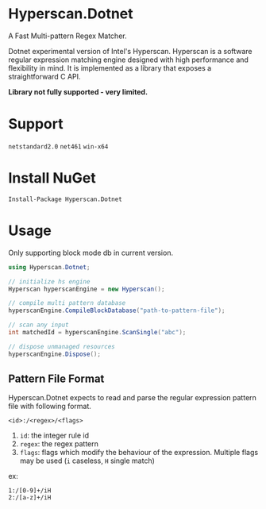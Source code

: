 # Hyperscan.Dotnet

A Fast Multi-pattern Regex Matcher.

Dotnet experimental version of Intel's Hyperscan. Hyperscan is a software regular expression matching engine designed with high performance and flexibility in mind. It is implemented as a library that exposes a straightforward C API. 

**Library not fully supported - very limited.**

# Support
`netstandard2.0` `net461` `win-x64`

# Install NuGet
`Install-Package Hyperscan.Dotnet`

# Usage
Only supporting block mode db in current version.

```cs
using Hyperscan.Dotnet;

// initialize hs engine
Hyperscan hyperscanEngine = new Hyperscan();

// compile multi pattern database
hyperscanEngine.CompileBlockDatabase("path-to-pattern-file");

// scan any input
int matchedId = hyperscanEngine.ScanSingle("abc");

// dispose unmanaged resources
hyperscanEngine.Dispose();
```

## Pattern File Format
Hyperscan.Dotnet expects to read and parse the regular expression pattern file with following format.

`<id>:/<regex>/<flags>`

1. `id`: the integer rule id
2. `regex`: the regex pattern
3. `flags`: flags which modify the behaviour of the expression. Multiple flags may be used (`i` caseless, `H` single match)

ex:
```
1:/[0-9]+/iH
2:/[a-z]+/iH
```
